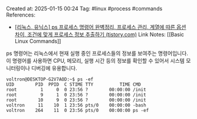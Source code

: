 Created at:  2025-01-15 00:24
Tag: #linux #process #commands 
References:
- [[리눅스, 유닉스] ps 프로세스 명령어 완벽정리, 프로세스 관리, 계열에 따른 옵션 차이, 조건에 맞게 프로세스 정보 추출하기 (tistory.com)](https://jhnyang.tistory.com/entry/%EB%A6%AC%EB%88%85%EC%8A%A4-%EC%9C%A0%EB%8B%89%EC%8A%A4-ps-%ED%94%84%EB%A1%9C%EC%84%B8%EC%8A%A4-%EB%AA%85%EB%A0%B9%EC%96%B4-%EC%A0%95%EB%A6%AC%ED%95%98%EA%B8%B0)
Link Notes: [[Basic Linux Commands]]

ps 명령어는 리눅스에서 현재 실행 중인 프로세스들의 정보를 보여주는 명령어입니다. 이 명령어를 사용하면 CPU, 메모리, 실행 시간 등의 정보를 확인할 수 있어서 시스템 모니터링이나 디버깅에 유용합니다.

```
voltron@DESKTOP-G2V7AOD:~$ ps -ef
UID        PID  PPID  C STIME TTY          TIME CMD
root         1     0  0 23:56 ?        00:00:00 /init
root         9     1  0 23:56 ?        00:00:00 /init
root        10     9  0 23:56 ?        00:00:00 /init
voltron     11    10  1 23:56 pts/0    00:00:00 -bash
voltron    264    11  0 23:56 pts/0    00:00:00 ps -ef
```

